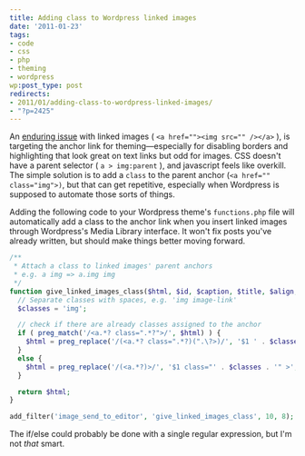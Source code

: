 ```yaml
---
title: Adding class to Wordpress linked images
date: '2011-01-23'
tags:
- code
- css
- php
- theming
- wordpress
wp:post_type: post
redirects:
- 2011/01/adding-class-to-wordpress-linked-images/
- "?p=2425"
---
```


An [enduring issue](http://wordpress.org/support/topic/how-can-i-set-the-class-of-anchors) with linked images ( `<a href=""><img src="" /></a>` ), is targeting the anchor link for theming—especially for disabling borders and highlighting that look great on text links but odd for images. CSS doesn't have a parent selector ( `a > img:parent` ), and javascript feels like overkill. The simple solution is to add a `class` to the parent anchor (`<a href="" class="img">)`, but that can get repetitive, especially when Wordpress is supposed to automate those sorts of things.

Adding the following code to your Wordpress theme's `functions.php` file will automatically add a class to the anchor link when you insert linked images through Wordpress's Media Library interface. It won't fix posts you've already written, but should make things better moving forward.


```php
/**
 * Attach a class to linked images' parent anchors
 * e.g. a img => a.img img
 */
function give_linked_images_class($html, $id, $caption, $title, $align, $url, $size, $alt = '' ) {
  // Separate classes with spaces, e.g. 'img image-link'
  $classes = 'img';

  // check if there are already classes assigned to the anchor
  if ( preg_match('/<a.*? class=".*?">/', $html) ) {
    $html = preg_replace('/(<a.*? class=".*?)(".\?>)/', '$1 ' . $classes . '$2', $html);
  }
  else {
    $html = preg_replace('/(<a.*?)>/', '$1 class="' . $classes . '" >', $html);
  }

  return $html;
}

add_filter('image_send_to_editor', 'give_linked_images_class', 10, 8);
```

The if/else could probably be done with a single regular expression, but I'm not _that_ smart.
